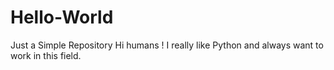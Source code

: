 # Hello-World
Just a Simple Repository
Hi humans !
I really like Python and always want to work in this field.
